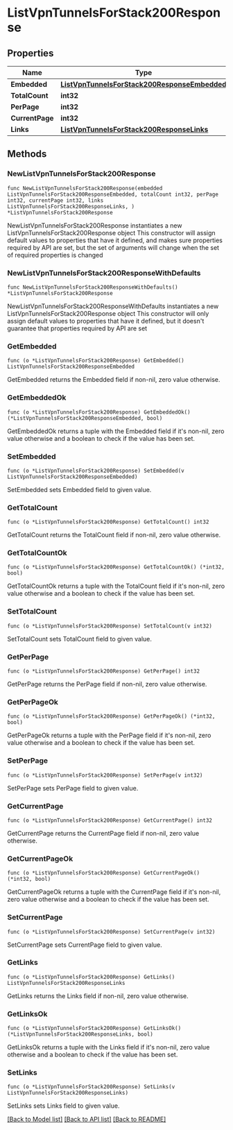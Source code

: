 # ListVpnTunnelsForStack200Response

## Properties

Name | Type | Description | Notes
------------ | ------------- | ------------- | -------------
**Embedded** | [**ListVpnTunnelsForStack200ResponseEmbedded**](ListVpnTunnelsForStack200ResponseEmbedded.md) |  | 
**TotalCount** | **int32** |  | 
**PerPage** | **int32** |  | 
**CurrentPage** | **int32** |  | 
**Links** | [**ListVpnTunnelsForStack200ResponseLinks**](ListVpnTunnelsForStack200ResponseLinks.md) |  | 

## Methods

### NewListVpnTunnelsForStack200Response

`func NewListVpnTunnelsForStack200Response(embedded ListVpnTunnelsForStack200ResponseEmbedded, totalCount int32, perPage int32, currentPage int32, links ListVpnTunnelsForStack200ResponseLinks, ) *ListVpnTunnelsForStack200Response`

NewListVpnTunnelsForStack200Response instantiates a new ListVpnTunnelsForStack200Response object
This constructor will assign default values to properties that have it defined,
and makes sure properties required by API are set, but the set of arguments
will change when the set of required properties is changed

### NewListVpnTunnelsForStack200ResponseWithDefaults

`func NewListVpnTunnelsForStack200ResponseWithDefaults() *ListVpnTunnelsForStack200Response`

NewListVpnTunnelsForStack200ResponseWithDefaults instantiates a new ListVpnTunnelsForStack200Response object
This constructor will only assign default values to properties that have it defined,
but it doesn't guarantee that properties required by API are set

### GetEmbedded

`func (o *ListVpnTunnelsForStack200Response) GetEmbedded() ListVpnTunnelsForStack200ResponseEmbedded`

GetEmbedded returns the Embedded field if non-nil, zero value otherwise.

### GetEmbeddedOk

`func (o *ListVpnTunnelsForStack200Response) GetEmbeddedOk() (*ListVpnTunnelsForStack200ResponseEmbedded, bool)`

GetEmbeddedOk returns a tuple with the Embedded field if it's non-nil, zero value otherwise
and a boolean to check if the value has been set.

### SetEmbedded

`func (o *ListVpnTunnelsForStack200Response) SetEmbedded(v ListVpnTunnelsForStack200ResponseEmbedded)`

SetEmbedded sets Embedded field to given value.


### GetTotalCount

`func (o *ListVpnTunnelsForStack200Response) GetTotalCount() int32`

GetTotalCount returns the TotalCount field if non-nil, zero value otherwise.

### GetTotalCountOk

`func (o *ListVpnTunnelsForStack200Response) GetTotalCountOk() (*int32, bool)`

GetTotalCountOk returns a tuple with the TotalCount field if it's non-nil, zero value otherwise
and a boolean to check if the value has been set.

### SetTotalCount

`func (o *ListVpnTunnelsForStack200Response) SetTotalCount(v int32)`

SetTotalCount sets TotalCount field to given value.


### GetPerPage

`func (o *ListVpnTunnelsForStack200Response) GetPerPage() int32`

GetPerPage returns the PerPage field if non-nil, zero value otherwise.

### GetPerPageOk

`func (o *ListVpnTunnelsForStack200Response) GetPerPageOk() (*int32, bool)`

GetPerPageOk returns a tuple with the PerPage field if it's non-nil, zero value otherwise
and a boolean to check if the value has been set.

### SetPerPage

`func (o *ListVpnTunnelsForStack200Response) SetPerPage(v int32)`

SetPerPage sets PerPage field to given value.


### GetCurrentPage

`func (o *ListVpnTunnelsForStack200Response) GetCurrentPage() int32`

GetCurrentPage returns the CurrentPage field if non-nil, zero value otherwise.

### GetCurrentPageOk

`func (o *ListVpnTunnelsForStack200Response) GetCurrentPageOk() (*int32, bool)`

GetCurrentPageOk returns a tuple with the CurrentPage field if it's non-nil, zero value otherwise
and a boolean to check if the value has been set.

### SetCurrentPage

`func (o *ListVpnTunnelsForStack200Response) SetCurrentPage(v int32)`

SetCurrentPage sets CurrentPage field to given value.


### GetLinks

`func (o *ListVpnTunnelsForStack200Response) GetLinks() ListVpnTunnelsForStack200ResponseLinks`

GetLinks returns the Links field if non-nil, zero value otherwise.

### GetLinksOk

`func (o *ListVpnTunnelsForStack200Response) GetLinksOk() (*ListVpnTunnelsForStack200ResponseLinks, bool)`

GetLinksOk returns a tuple with the Links field if it's non-nil, zero value otherwise
and a boolean to check if the value has been set.

### SetLinks

`func (o *ListVpnTunnelsForStack200Response) SetLinks(v ListVpnTunnelsForStack200ResponseLinks)`

SetLinks sets Links field to given value.



[[Back to Model list]](../README.md#documentation-for-models) [[Back to API list]](../README.md#documentation-for-api-endpoints) [[Back to README]](../README.md)


